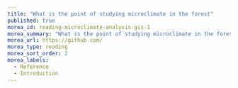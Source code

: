 ```yaml
---
title: "What is the point of studying microclimate in the forest"
published: true
morea_id: reading-microclimate-analysis-gis-1
morea_summary: "What is the point of studying microclimate in the forest"
morea_url: https://github.com/
morea_type: reading
morea_sort_order: 2
morea_labels:
  - Reference
  - Introduction
---
```


